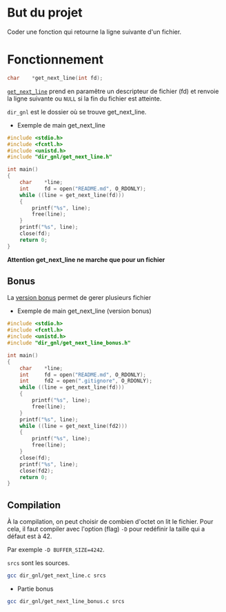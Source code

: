 # But du projet

Coder une fonction qui retourne la ligne suivante d'un fichier.

# Fonctionnement

```c
char	*get_next_line(int fd);
```

[`get_next_line`](code/get_next_line.c) prend en paramêtre un descripteur de fichier (fd) et renvoie
la ligne suivante ou `NULL` si la fin du fichier est atteinte.

`dir_gnl` est le dossier où se trouve get_next_line.

- Exemple de main get_next_line
```c
#include <stdio.h>
#include <fcntl.h>
#include <unistd.h>
#include "dir_gnl/get_next_line.h"

int main()
{
	char	*line;
	int		fd = open("README.md", O_RDONLY);
	while ((line = get_next_line(fd)))
	{
		printf("%s", line);
		free(line);
	}
	printf("%s", line);
	close(fd);
	return 0;
}
```

**Attention get_next_line ne marche que pour un fichier**

## Bonus

La [version bonus](code/get_next_line_bonus.c) permet de gerer plusieurs fichier

- Exemple de main get_next_line (version bonus)
```c
#include <stdio.h>
#include <fcntl.h>
#include <unistd.h>
#include "dir_gnl/get_next_line_bonus.h"

int main()
{
	char	*line;
	int		fd = open("README.md", O_RDONLY);
	int		fd2 = open(".gitignore", O_RDONLY);
	while ((line = get_next_line(fd)))
	{
		printf("%s", line);
		free(line);
	}
	printf("%s", line);
	while ((line = get_next_line(fd2)))
	{
		printf("%s", line);
		free(line);
	}
	close(fd);
	printf("%s", line);
	close(fd2);
	return 0;
}
```


## Compilation

À la compilation, on peut choisir de combien d'octet on lit le fichier.
Pour cela, il faut compiler avec l'option (flag) `-D` pour redéfinir la taille qui a défaut est à 42.

Par exemple `-D BUFFER_SIZE=4242`.

`srcs` sont les sources.

```bash
gcc dir_gnl/get_next_line.c srcs
```

- Partie bonus
```bash
gcc dir_gnl/get_next_line_bonus.c srcs
```